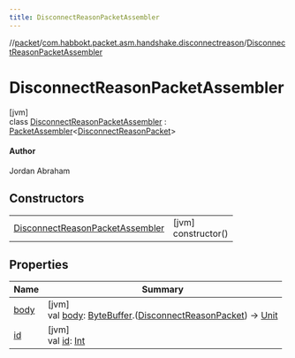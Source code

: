 ```yaml
---
title: DisconnectReasonPacketAssembler
---
```

//[packet](../../../index.html)/[com.habbokt.packet.asm.handshake.disconnectreason](../index.html)/[DisconnectReasonPacketAssembler](index.html)



# DisconnectReasonPacketAssembler



[jvm]\
class [DisconnectReasonPacketAssembler](index.html) : [PacketAssembler](../../../../api/api/com.habbokt.api.packet/-packet-assembler/index.html)&lt;[DisconnectReasonPacket](../-disconnect-reason-packet/index.html)&gt; 

#### Author



Jordan Abraham



## Constructors


| | |
|---|---|
| [DisconnectReasonPacketAssembler](-disconnect-reason-packet-assembler.html) | [jvm]<br>constructor() |


## Properties


| Name | Summary |
|---|---|
| [body](../../com.habbokt.packet.asm.room.users/-users-packet-assembler/index.html#834990349%2FProperties%2F-1665284158) | [jvm]<br>val [body](../../com.habbokt.packet.asm.room.users/-users-packet-assembler/index.html#834990349%2FProperties%2F-1665284158): [ByteBuffer](https://docs.oracle.com/javase/8/docs/api/java/nio/ByteBuffer.html).([DisconnectReasonPacket](../-disconnect-reason-packet/index.html)) -&gt; [Unit](https://kotlinlang.org/api/latest/jvm/stdlib/kotlin/-unit/index.html) |
| [id](../../com.habbokt.packet.asm.room.users/-users-packet-assembler/index.html#-1919005644%2FProperties%2F-1665284158) | [jvm]<br>val [id](../../com.habbokt.packet.asm.room.users/-users-packet-assembler/index.html#-1919005644%2FProperties%2F-1665284158): [Int](https://kotlinlang.org/api/latest/jvm/stdlib/kotlin/-int/index.html) |

